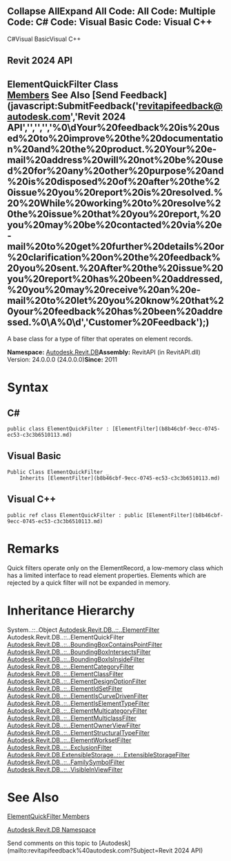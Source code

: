 ﻿

Collapse AllExpand All Code: All Code: Multiple Code: C# Code: Visual Basic Code: Visual C++   
---  
  
C#Visual BasicVisual C++

Revit 2024 API  
---  
ElementQuickFilter Class  
[Members](42761252-f871-2677-0609-2b3a5d8979d2.md) See Also [Send Feedback](javascript:SubmitFeedback\('revitapifeedback@autodesk.com','Revit 2024 API','','','','%0\\dYour%20feedback%20is%20used%20to%20improve%20the%20documentation%20and%20the%20product.%20Your%20e-mail%20address%20will%20not%20be%20used%20for%20any%20other%20purpose%20and%20is%20disposed%20of%20after%20the%20issue%20you%20report%20is%20resolved.%20%20While%20working%20to%20resolve%20the%20issue%20that%20you%20report,%20you%20may%20be%20contacted%20via%20e-mail%20to%20get%20further%20details%20or%20clarification%20on%20the%20feedback%20you%20sent.%20After%20the%20issue%20you%20report%20has%20been%20addressed,%20you%20may%20receive%20an%20e-mail%20to%20let%20you%20know%20that%20your%20feedback%20has%20been%20addressed.%0\\A%0\\d','Customer%20Feedback'\);)  
---  
  
A base class for a type of filter that operates on element records. 

**Namespace:** [Autodesk.Revit.DB](87546ba7-461b-c646-cbb1-2cb8f5bff8b2.md)**Assembly:** RevitAPI (in RevitAPI.dll) Version: 24.0.0.0 (24.0.0.0)**Since:** 2011 

# Syntax

C#  
---  
      
    
    public class ElementQuickFilter : [ElementFilter](b8b46cbf-9ecc-0745-ec53-c3c3b6510113.md)  
  
Visual Basic  
---  
      
    
    Public Class ElementQuickFilter _
    	Inherits [ElementFilter](b8b46cbf-9ecc-0745-ec53-c3c3b6510113.md)  
  
Visual C++  
---  
      
    
    public ref class ElementQuickFilter : public [ElementFilter](b8b46cbf-9ecc-0745-ec53-c3c3b6510113.md)  
  
# Remarks

Quick filters operate only on the ElementRecord, a low-memory class which has a limited interface to read element properties. Elements which are rejected by a quick filter will not be expanded in memory. 

# Inheritance Hierarchy

System..::..Object [Autodesk.Revit.DB..::..ElementFilter](b8b46cbf-9ecc-0745-ec53-c3c3b6510113.md) Autodesk.Revit.DB..::..ElementQuickFilter [Autodesk.Revit.DB..::..BoundingBoxContainsPointFilter](a5ea9f5a-ddba-9db7-eaa0-2b37098f0142.md) [Autodesk.Revit.DB..::..BoundingBoxIntersectsFilter](1fbe1cff-ed94-4815-564b-05fd9e8f61fe.md) [Autodesk.Revit.DB..::..BoundingBoxIsInsideFilter](eb8735d7-28fc-379d-9de9-1e02326851f5.md) [Autodesk.Revit.DB..::..ElementCategoryFilter](b492ddf4-3058-8f9b-dfcc-8d5c4abb3605.md) [Autodesk.Revit.DB..::..ElementClassFilter](4b7fb6d7-cb9c-d556-56fc-003a0b8a51b7.md) [Autodesk.Revit.DB..::..ElementDesignOptionFilter](bde93f54-1852-8a32-aca5-a1c23e607b91.md) [Autodesk.Revit.DB..::..ElementIdSetFilter](b13469b1-1ef3-23af-feb5-4dc847ab6359.md) [Autodesk.Revit.DB..::..ElementIsCurveDrivenFilter](f4538d9d-e681-d486-f466-0a3de13bf2cc.md) [Autodesk.Revit.DB..::..ElementIsElementTypeFilter](607fd199-b1ba-f21f-ad98-33b65fbf5fe5.md) [Autodesk.Revit.DB..::..ElementMulticategoryFilter](8d2774eb-3c47-5c3d-2866-8d4ab7408d2d.md) [Autodesk.Revit.DB..::..ElementMulticlassFilter](acb0ecb3-afcb-4e94-641d-450716e9ac73.md) [Autodesk.Revit.DB..::..ElementOwnerViewFilter](cfaecf4c-b6b9-1481-de4f-e8d74e743911.md) [Autodesk.Revit.DB..::..ElementStructuralTypeFilter](e9b102e4-ef0d-15c7-98e9-e5887050d301.md) [Autodesk.Revit.DB..::..ElementWorksetFilter](9fef9119-9ab1-b63a-15a3-804d08228d7e.md) [Autodesk.Revit.DB..::..ExclusionFilter](28581bc9-42ad-9178-edcc-e33f42090bc9.md) [Autodesk.Revit.DB.ExtensibleStorage..::..ExtensibleStorageFilter](81cb1798-3dbe-658b-5a04-d97aa2cb4de9.md) [Autodesk.Revit.DB..::..FamilySymbolFilter](24cfdb4a-07e4-522d-4b9a-e0bba9387d5f.md) [Autodesk.Revit.DB..::..VisibleInViewFilter](2425b0fb-7b28-1609-e45e-f1e196885248.md)

# See Also

[ElementQuickFilter Members](42761252-f871-2677-0609-2b3a5d8979d2.md)

[Autodesk.Revit.DB Namespace](87546ba7-461b-c646-cbb1-2cb8f5bff8b2.md)

Send comments on this topic to [Autodesk](mailto:revitapifeedback%40autodesk.com?Subject=Revit 2024 API)
